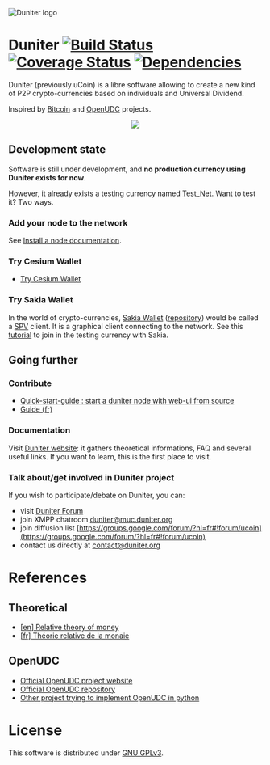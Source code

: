 ![Duniter logo](https://raw.github.com/duniter/duniter/master/images/250×250.png)

# Duniter [![Build Status](https://api.travis-ci.org/duniter/duniter.png)](https://travis-ci.org/duniter/duniter) [![Coverage Status](https://coveralls.io/repos/duniter/duniter/badge.svg?branch=master&service=github)](https://coveralls.io/github/duniter/duniter?branch=master) [![Dependencies](https://david-dm.org/duniter/duniter.svg)](https://david-dm.org/duniter/duniter)

Duniter (previously uCoin) is a libre software allowing to create a new kind of P2P crypto-currencies based on individuals and Universal Dividend.

Inspired by [Bitcoin](https://github.com/bitcoin/bitcoin) and [OpenUDC](https://github.com/Open-UDC/open-udc) projects.

<p align="center"><img src="https://github.com/duniter/duniter/blob/master/images/duniter_admin_ui.png" /></p>

## Development state

Software is still under development, and **no production currency using Duniter exists for now**.

However, it already exists a testing currency named [Test_Net](https://forum.duniter.org/t/join-our-new-testnet-currency/813). Want to test it? Two ways.

### Add your node to the network

See [Install a node documentation](https://github.com/duniter/duniter/blob/master/doc/install-a-node.md).

### Try Cesium Wallet
- [Try Cesium Wallet](http://cesium.duniter.fr)

### Try Sakia Wallet

In the world of crypto-currencies, [Sakia Wallet](http://sakia-wallet.org) ([repository](https://github.com/duniter/sakia)) would be called a [SPV](https://en.bitcoin.it/wiki/Thin_Client_Security#Simplified_Payment_Verification_.28SPV.29_Clients) client. It is a graphical client connecting to the network. See this [tutorial](https://forum.duniter.org/t/join-our-new-testnet-currency/813) to join in the testing currency with Sakia.

## Going further

### Contribute

- [Quick-start-guide : start a duniter node with web-ui from source](https://github.com/duniter/duniter/blob/master/doc/quick-start.md)
- [Guide (fr)](https://github.com/duniter/duniter/blob/master/doc/contribute-french.md)

### Documentation

Visit [Duniter website](https://duniter.org): it gathers theoretical informations, FAQ and several useful links. If you want to learn, this is the first place to visit.

### Talk about/get involved in Duniter project

If you wish to participate/debate on Duniter, you can:

* visit [Duniter Forum](http://forum.duniter.org)
* join XMPP chatroom [duniter@muc.duniter.org](https://jappix.com/)
* join diffusion list [https://groups.google.com/forum/?hl=fr#!forum/ucoin](https://groups.google.com/forum/?hl=fr#!forum/ucoin)
* contact us directly at [contact@duniter.org](mailto:contact@duniter.org)

# References

## Theoretical
* [[en] Relative theory of money](http://en.trm.creationmonetaire.info)
* [[fr] Théorie relative de la monaie](http://trm.creationmonetaire.info)

## OpenUDC

* [Official OpenUDC project website](http://www.openudc.org)
* [Official OpenUDC repository](https://github.com/Open-UDC/open-udc)
* [Other project trying to implement OpenUDC in python](https://github.com/canercandan/django-openudc)

# License

This software is distributed under [GNU GPLv3](https://raw.github.com/duniter/duniter/master/LICENSE).

